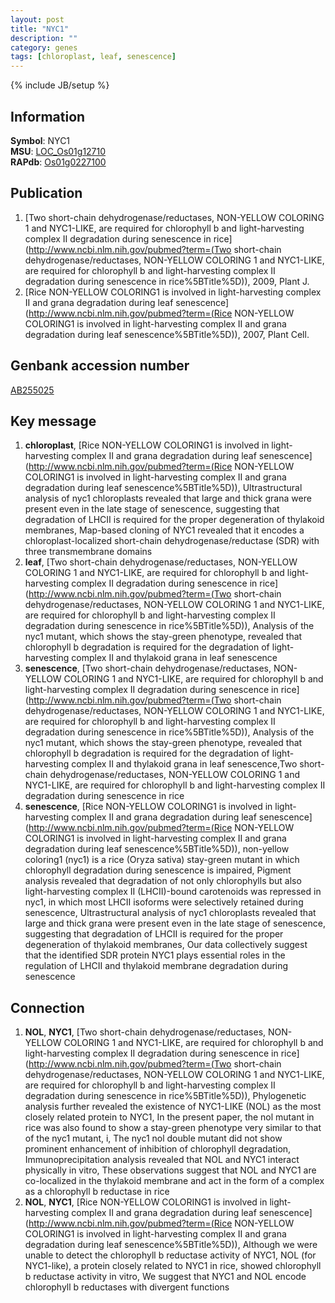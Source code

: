 ```yaml
---
layout: post
title: "NYC1"
description: ""
category: genes
tags: [chloroplast, leaf, senescence]
---
```

{% include JB/setup %}

## Information
__Symbol__: NYC1  
__MSU__: [LOC_Os01g12710](http://rice.plantbiology.msu.edu/cgi-bin/ORF_infopage.cgi?orf=LOC_Os01g12710)  
__RAPdb__: [Os01g0227100](http://rapdb.dna.affrc.go.jp/viewer/gbrowse_details/irgsp1?name=Os01g0227100)  

## Publication
1. [Two short-chain dehydrogenase/reductases, NON-YELLOW COLORING 1 and NYC1-LIKE, are required for chlorophyll b and light-harvesting complex II degradation during senescence in rice](http://www.ncbi.nlm.nih.gov/pubmed?term=(Two short-chain dehydrogenase/reductases, NON-YELLOW COLORING 1 and NYC1-LIKE, are required for chlorophyll b and light-harvesting complex II degradation during senescence in rice%5BTitle%5D)), 2009, Plant J.
2. [Rice NON-YELLOW COLORING1 is involved in light-harvesting complex II and grana degradation during leaf senescence](http://www.ncbi.nlm.nih.gov/pubmed?term=(Rice NON-YELLOW COLORING1 is involved in light-harvesting complex II and grana degradation during leaf senescence%5BTitle%5D)), 2007, Plant Cell.

## Genbank accession number
[AB255025](http://www.ncbi.nlm.nih.gov/nuccore/AB255025)

## Key message
1. __chloroplast__, [Rice NON-YELLOW COLORING1 is involved in light-harvesting complex II and grana degradation during leaf senescence](http://www.ncbi.nlm.nih.gov/pubmed?term=(Rice NON-YELLOW COLORING1 is involved in light-harvesting complex II and grana degradation during leaf senescence%5BTitle%5D)),  Ultrastructural analysis of nyc1 chloroplasts revealed that large and thick grana were present even in the late stage of senescence, suggesting that degradation of LHCII is required for the proper degeneration of thylakoid membranes, Map-based cloning of NYC1 revealed that it encodes a chloroplast-localized short-chain dehydrogenase/reductase (SDR) with three transmembrane domains
2. __leaf__, [Two short-chain dehydrogenase/reductases, NON-YELLOW COLORING 1 and NYC1-LIKE, are required for chlorophyll b and light-harvesting complex II degradation during senescence in rice](http://www.ncbi.nlm.nih.gov/pubmed?term=(Two short-chain dehydrogenase/reductases, NON-YELLOW COLORING 1 and NYC1-LIKE, are required for chlorophyll b and light-harvesting complex II degradation during senescence in rice%5BTitle%5D)),  Analysis of the nyc1 mutant, which shows the stay-green phenotype, revealed that chlorophyll b degradation is required for the degradation of light-harvesting complex II and thylakoid grana in leaf senescence
3. __senescence__, [Two short-chain dehydrogenase/reductases, NON-YELLOW COLORING 1 and NYC1-LIKE, are required for chlorophyll b and light-harvesting complex II degradation during senescence in rice](http://www.ncbi.nlm.nih.gov/pubmed?term=(Two short-chain dehydrogenase/reductases, NON-YELLOW COLORING 1 and NYC1-LIKE, are required for chlorophyll b and light-harvesting complex II degradation during senescence in rice%5BTitle%5D)),  Analysis of the nyc1 mutant, which shows the stay-green phenotype, revealed that chlorophyll b degradation is required for the degradation of light-harvesting complex II and thylakoid grana in leaf senescence,Two short-chain dehydrogenase/reductases, NON-YELLOW COLORING 1 and NYC1-LIKE, are required for chlorophyll b and light-harvesting complex II degradation during senescence in rice
4. __senescence__, [Rice NON-YELLOW COLORING1 is involved in light-harvesting complex II and grana degradation during leaf senescence](http://www.ncbi.nlm.nih.gov/pubmed?term=(Rice NON-YELLOW COLORING1 is involved in light-harvesting complex II and grana degradation during leaf senescence%5BTitle%5D)),  non-yellow coloring1 (nyc1) is a rice (Oryza sativa) stay-green mutant in which chlorophyll degradation during senescence is impaired, Pigment analysis revealed that degradation of not only chlorophylls but also light-harvesting complex II (LHCII)-bound carotenoids was repressed in nyc1, in which most LHCII isoforms were selectively retained during senescence, Ultrastructural analysis of nyc1 chloroplasts revealed that large and thick grana were present even in the late stage of senescence, suggesting that degradation of LHCII is required for the proper degeneration of thylakoid membranes, Our data collectively suggest that the identified SDR protein NYC1 plays essential roles in the regulation of LHCII and thylakoid membrane degradation during senescence

## Connection
1. __NOL__, __NYC1__, [Two short-chain dehydrogenase/reductases, NON-YELLOW COLORING 1 and NYC1-LIKE, are required for chlorophyll b and light-harvesting complex II degradation during senescence in rice](http://www.ncbi.nlm.nih.gov/pubmed?term=(Two short-chain dehydrogenase/reductases, NON-YELLOW COLORING 1 and NYC1-LIKE, are required for chlorophyll b and light-harvesting complex II degradation during senescence in rice%5BTitle%5D)),  Phylogenetic analysis further revealed the existence of NYC1-LIKE (NOL) as the most closely related protein to NYC1, In the present paper, the nol mutant in rice was also found to show a stay-green phenotype very similar to that of the nyc1 mutant, i, The nyc1 nol double mutant did not show prominent enhancement of inhibition of chlorophyll degradation, Immunoprecipitation analysis revealed that NOL and NYC1 interact physically in vitro, These observations suggest that NOL and NYC1 are co-localized in the thylakoid membrane and act in the form of a complex as a chlorophyll b reductase in rice
2. __NOL__, __NYC1__, [Rice NON-YELLOW COLORING1 is involved in light-harvesting complex II and grana degradation during leaf senescence](http://www.ncbi.nlm.nih.gov/pubmed?term=(Rice NON-YELLOW COLORING1 is involved in light-harvesting complex II and grana degradation during leaf senescence%5BTitle%5D)),  Although we were unable to detect the chlorophyll b reductase activity of NYC1, NOL (for NYC1-like), a protein closely related to NYC1 in rice, showed chlorophyll b reductase activity in vitro, We suggest that NYC1 and NOL encode chlorophyll b reductases with divergent functions


